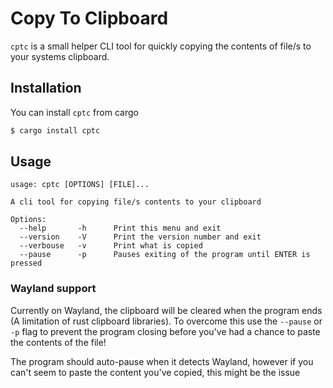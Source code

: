 # Copy To Clipboard

`cptc` is a small helper CLI tool for quickly copying the 
contents of file/s to your systems clipboard.

## Installation

You can install `cptc` from cargo

```sh
$ cargo install cptc
```

## Usage

```
usage: cptc [OPTIONS] [FILE]...

A cli tool for copying file/s contents to your clipboard

Options:
  --help       -h      Print this menu and exit
  --version    -V      Print the version number and exit
  --verbouse   -v      Print what is copied
  --pause      -p      Pauses exiting of the program until ENTER is pressed

```

### Wayland support

Currently on Wayland, the clipboard will be cleared when the 
program ends (A limitation of rust clipboard libraries). To 
overcome this use the `--pause` or `-p` flag to prevent the 
program closing before you've had a chance to paste the
contents of the file!

The program should auto-pause when it detects Wayland, however
if you can't seem to paste the content you've copied, this
might be the issue

